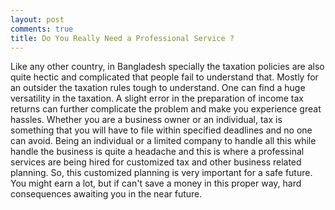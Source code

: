 ```yaml
---
layout: post
comments: true
title: Do You Really Need a Professional Service ?
---
```


Like any other country, in Bangladesh specially the taxation policies are also quite hectic and complicated that people fail to understand that. Mostly for an outsider the taxation rules tough to understand. One can find a huge versatility in the taxation. A slight error in the preparation of income tax returns can further complicate the problem and make you experience great hassles. Whether you are a business owner or an individual, tax is something that you will have to file within specified deadlines and no one can avoid. Being an individual or a limited company to handle all this while handle the business is quite a headache and this is where a professinal services are being hired for customized tax and other business related planning. So, this customized planning is very important for a safe future. You might earn a lot, but if can't save a money in this proper way, hard consequences awaiting you in the near future.